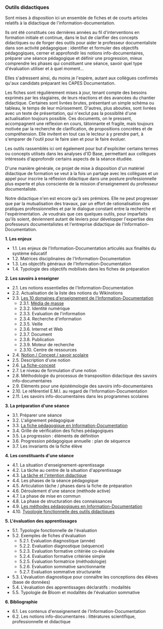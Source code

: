 ### Outils didactiques

Sont mises à disposition ici un ensemble de fiches et de courts articles relatifs à la didactique de l'information-documentation.

Ils ont été constitués ces dernières années au fil d'interventions en formation initiale et continue, dans le but de clarifier des concepts didactiques ou de forger des outils pour aider le professeur documentaliste dans son activité pédagogique : identifier et formuler des objectifs pédagogiques, cerner et approfondir les notions info-documentaires, préparer une séance pédagogique et définir une progression, mieux comprendre les phases qui constituent une séance, savoir quel type d'évaluation utiliser et à quel moment...

Elles s'adressent ainsi, du moins je l'espère, autant aux collègues confirmés qu'aux candidats préparant les CAPES Documentation.

Les fiches sont régulièrement mises à jour, tenant compte des besoins exprimés par les stagiaires, de leurs réactions et des avancées du chantier didactique. Certaines sont livrées brutes, présentant un simple schéma ou tableau, le temps de leur mûrissement. D'autres, plus abouties, sont livrées avec un texte de présentation, qui n'exclut pas la possiblité d'une actualisation toujours possible. Ces documents, on le pressent, accompagnent une réflexion en cours, tâtonnante et fragile, mais toujours motivée par la recherche de clarification, de propositions concrètes et de compréhension. Elle invitent en tout cas le lecteur à y prendre part, à s'emparer de l'outil pour le faire sien et pour le faire évoluer. 

Les outils rassemblés ici ont également pour but d'expliciter certains termes ou concepts utilisés dans les analyses d'ID Base, permettant aux collègues intéressés d'approfondir certains aspects de la séance étudiée.

D'une manière générale, ce projet de mise à disposition d'un matériel didactique de formation se veut à la fois un partage avec les collègues et un appel pour inscrire la réflexion didactique dans une posture professionnelle plus experte et plus consciente de la mission d'enseignement du professeur documentaliste.

Notre didactique n'en est encore qu'à ses prémices. Elle ne peut progresser que par la mutualisation des travaux, par un effort de rationalisation des pratiques professionnelles et par le dialogue constant entre la recherche et l'expérimentation. Je voudrais que ces quelques outils, pour imparfaits qu'ils soient, deviennent autant de leviers pour développer l'expertise des professeurs documentalistes et l'entreprise didactique de l'Information-Documentation. 

**1. Les enjeux**

- 1.1. Les enjeux de l'Information-Documentation articulés aux finalités du système éducatif
- 1.2. Matrices disciplinaires de l'Information-Documentation
- 1.3. Les objectifs généraux de l'Information-Documentation
- 1.4. Typologie des objectifs mobilisés dans les fiches de préparation

**2. Les savoirs à enseigner**

- 2.1. Les notions essentielles de l'Information-Documentation
- 2.2. Actualisation de la liste des notions du Wikinotions
- 2.3. [Les 10 domaines d'enseignement de l'Information-Documentation](http://lestroiscouronnes.esmeree.fr/didactique-information/l-information-documentation-en-dix-tableaux)
     - 2.3.1. [Média de masse](http://lestroiscouronnes.esmeree.fr/didactique-information/media-de-masse-domaine-d-enseignement-de-l-information-documentation)
     - 2.3.2. Identité numérique
     - 2.3.3. Evaluation de l'information
     - 2.3.4. Recherche d'information
     - 2.3.5. Veille
     - 2.3.6. Internet et Web
     - 2.3.7. Document
     - 2.3.8. Publication
     - 2.3.9. Moteur de recherche
    - 2.3.10. Centre de ressources
- 2.4. [Notion / Concept / savoir scolaire](http://lestroiscouronnes.esmeree.fr/outils/concept-notion-savoir-scolaire)
- 2.5. Description d'une notion
- 2.6. [La fiche-concept](http://lestroiscouronnes.esmeree.fr/outils/la-fiche-concept) 
- 2.7. Le niveau de formulation d'une notion
- 2.8. Méthodologie du processus de transposition didactique des savoirs info-documentaires
- 2.9. Eléments pour une épistémologie des savoirs info-documentaires 
- 2.10. Le référentiel E.M.I. au regard de l'Information-Documentation
- 2.11. Les savoirs info-documentaires dans les programmes scolaires

**3. La préparation d'une séance**

- 3.1. Préparer une séance
- 3.2. L'alignement pédagogique
- 3.3. [La fiche pédagogique en Information-Documentation](http://lestroiscouronnes.esmeree.fr/outils/la-fiche-pedagogique-en-information-documentation)
- 3.4. Grille de vérification des fiches pédagogiques
- 3.5. La progression : éléments de définition
- 3.6. Progression pédagogique annuelle : plan de séquence
- 3.7. Les invariants de la fiche élève

**4. Les constituants d'une séance**

- 4.1. La situation d'enseignement-aprentissage
- 4.2. La tâche au centre de la situation d'apprentissage
- 4.3. [La tâche et l'intention didactique](http://lestroiscouronnes.esmeree.fr/outils/la-tache-et-l-intention-didactique)
- 4.4. Les phases de la séance pédagogique
- 4.5. Articulation tâche / phases dans la fiche de préparation
- 4.6. Déroulement d'une séance (méthode active)
- 4.7. La phase de mise en commun
- 4.8. La phase de structuration des connaissances
- 4.9. [Les méthodes pédagogiques en Information-Documentation](http://lestroiscouronnes.esmeree.fr/outils/les-methodes-pedagogiques-en-information-documentation)
- 4.10. [Typologie fonctionnelle des outils didactiques](http://lestroiscouronnes.esmeree.fr/outils/fiche-eleve-fiche-pedagogique-en-information-documentation) 

**5. L'évaluation des apprentissages**

- 5.1. Typologie fonctionnelle de l'évaluation 
- 5.2. Exemples de fiches d'évaluation
     - 5.2.1. Evaluation diagnostique (année)
     - 5.2.2. Evaluation diagnostique (séquence)
     - 5.2.3. Evaluation formative critériée co-évaluée
     - 5.2.4. Evaluation formative critériée simple
     - 5.2.5. Evaluation formatrice (méthodologie)
     - 5.2.6. Evaluation sommative sanctionnante
     - 5.2.7. Evaluation sommative structurante
- 5.3. L'évaluation diagnostique pour connaître les conceptions des élèves (base de données)
- 5.4. L'évaluation des apprentissages déclaratifs : modalités
- 5.5. Typologie de Bloom et modalités de l'évaluation sommative

**6. Bibliographie**

- 6.1. Les contenus d'enseignement de l'Information-Documentation
- 6.2. Les notions info-documentaires : littératures scientifique, professionnelle et didactique

     

